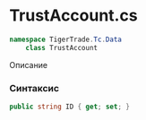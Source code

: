 
# TrustAccount.cs
```csharp
namespace TigerTrade.Tc.Data  
    class TrustAccount
```

Описание

### Синтаксис
```csharp
public string ID { get; set; }
```
